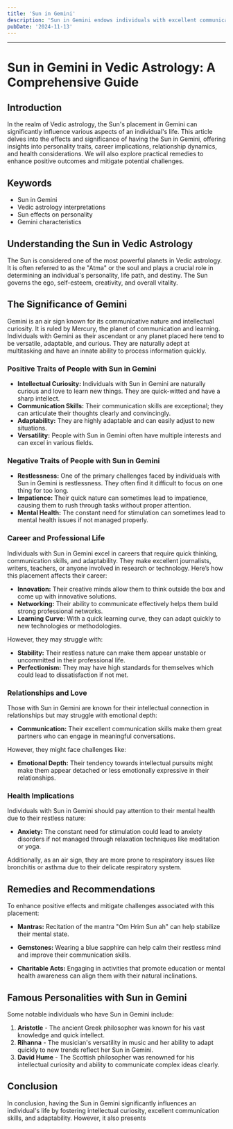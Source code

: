 ```yaml
---
title: 'Sun in Gemini'
description: 'Sun in Gemini endows individuals with excellent communication skills, adaptability, and intelligence. They are curious, sociable, and enjoy intellectual pursuits and learning. in Vedic Astrology'
pubDate: '2024-11-13'
---
```


---

# Sun in Gemini in Vedic Astrology: A Comprehensive Guide

## Introduction

In the realm of Vedic astrology, the Sun's placement in Gemini can significantly influence various aspects of an individual's life. This article delves into the effects and significance of having the Sun in Gemini, offering insights into personality traits, career implications, relationship dynamics, and health considerations. We will also explore practical remedies to enhance positive outcomes and mitigate potential challenges.

## Keywords

- Sun in Gemini
- Vedic astrology interpretations
- Sun effects on personality
- Gemini characteristics

## Understanding the Sun in Vedic Astrology

The Sun is considered one of the most powerful planets in Vedic astrology. It is often referred to as the "Atma" or the soul and plays a crucial role in determining an individual's personality, life path, and destiny. The Sun governs the ego, self-esteem, creativity, and overall vitality.

## The Significance of Gemini

Gemini is an air sign known for its communicative nature and intellectual curiosity. It is ruled by Mercury, the planet of communication and learning. Individuals with Gemini as their ascendant or any planet placed here tend to be versatile, adaptable, and curious. They are naturally adept at multitasking and have an innate ability to process information quickly.

### Positive Traits of People with Sun in Gemini

- **Intellectual Curiosity:** Individuals with Sun in Gemini are naturally curious and love to learn new things. They are quick-witted and have a sharp intellect.
- **Communication Skills:** Their communication skills are exceptional; they can articulate their thoughts clearly and convincingly.
- **Adaptability:** They are highly adaptable and can easily adjust to new situations.
- **Versatility:** People with Sun in Gemini often have multiple interests and can excel in various fields.

### Negative Traits of People with Sun in Gemini

- **Restlessness:** One of the primary challenges faced by individuals with Sun in Gemini is restlessness. They often find it difficult to focus on one thing for too long.
- **Impatience:** Their quick nature can sometimes lead to impatience, causing them to rush through tasks without proper attention.
- **Mental Health:** The constant need for stimulation can sometimes lead to mental health issues if not managed properly.

### Career and Professional Life

Individuals with Sun in Gemini excel in careers that require quick thinking, communication skills, and adaptability. They make excellent journalists, writers, teachers, or anyone involved in research or technology. Here’s how this placement affects their career:

- **Innovation:** Their creative minds allow them to think outside the box and come up with innovative solutions.
- **Networking:** Their ability to communicate effectively helps them build strong professional networks.
- **Learning Curve:** With a quick learning curve, they can adapt quickly to new technologies or methodologies.

However, they may struggle with:

- **Stability:** Their restless nature can make them appear unstable or uncommitted in their professional life.
- **Perfectionism:** They may have high standards for themselves which could lead to dissatisfaction if not met.

### Relationships and Love

Those with Sun in Gemini are known for their intellectual connection in relationships but may struggle with emotional depth:

- **Communication:** Their excellent communication skills make them great partners who can engage in meaningful conversations.
  
However, they might face challenges like:
  
- **Emotional Depth:** Their tendency towards intellectual pursuits might make them appear detached or less emotionally expressive in their relationships.

### Health Implications

Individuals with Sun in Gemini should pay attention to their mental health due to their restless nature:

- **Anxiety:** The constant need for stimulation could lead to anxiety disorders if not managed through relaxation techniques like meditation or yoga.
  
Additionally, as an air sign, they are more prone to respiratory issues like bronchitis or asthma due to their delicate respiratory system.

## Remedies and Recommendations

To enhance positive effects and mitigate challenges associated with this placement:

- **Mantras:** Recitation of the mantra "Om Hrim Sun ah" can help stabilize their mental state.
  
- **Gemstones:** Wearing a blue sapphire can help calm their restless mind and improve their communication skills.
  
- **Charitable Acts:** Engaging in activities that promote education or mental health awareness can align them with their natural inclinations.

## Famous Personalities with Sun in Gemini

Some notable individuals who have Sun in Gemini include:

1. **Aristotle** - The ancient Greek philosopher was known for his vast knowledge and quick intellect.
2. **Rihanna** - The musician's versatility in music and her ability to adapt quickly to new trends reflect her Sun in Gemini.
3. **David Hume** - The Scottish philosopher was renowned for his intellectual curiosity and ability to communicate complex ideas clearly.

## Conclusion

In conclusion, having the Sun in Gemini significantly influences an individual's life by fostering intellectual curiosity, excellent communication skills, and adaptability. However, it also presents